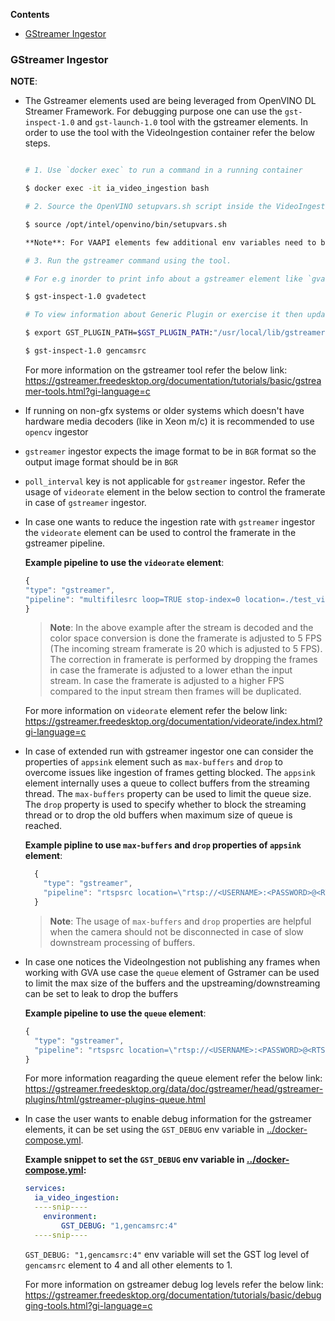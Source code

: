 **Contents**

- [GStreamer Ingestor](#gstreamer-ingestor)

### GStreamer Ingestor

**NOTE**:

- The Gstreamer elements used are being leveraged from OpenVINO DL Streamer Framework.
  For debugging purpose one can use the `gst-inspect-1.0` and `gst-launch-1.0` tool with
  the gstreamer elements. In order to use the tool with the VideoIngestion container refer
  the below steps.

  ```sh

  # 1. Use `docker exec` to run a command in a running container

  $ docker exec -it ia_video_ingestion bash

  # 2. Source the OpenVINO setupvars.sh script inside the VideoIngestion container

  $ source /opt/intel/openvino/bin/setupvars.sh

  **Note**: For VAAPI elements few additional env variables need to be exported. Refer VideoIngestion/vi_start.sh for exporting those additional variables.

  # 3. Run the gstreamer command using the tool.

  # For e.g inorder to print info about a gstreamer element like `gvadetect` use the gst-inspect.1.0 tool

  $ gst-inspect-1.0 gvadetect

  # To view information about Generic Plugin or exercise it then update the GST_PLUGIN_PATH to include below path and then use the `gst-inspect-1.0` tool

  $ export GST_PLUGIN_PATH=$GST_PLUGIN_PATH:"/usr/local/lib/gstreamer-1.0"

  $ gst-inspect-1.0 gencamsrc

  ```

  For more information on the gstreamer tool refer the below link:
  <https://gstreamer.freedesktop.org/documentation/tutorials/basic/gstreamer-tools.html?gi-language=c>

- If running on non-gfx systems or older systems which doesn't have hardware
  media decoders (like in Xeon m/c) it is recommended to use `opencv` ingestor

- `gstreamer` ingestor expects the image format to be in `BGR` format so the output image format should be in `BGR`

- `poll_interval` key is not applicable for `gstreamer` ingestor. Refer the usage of `videorate` element in the below section to control the framerate in case of `gstreamer` ingestor.
- In case one wants to reduce the ingestion rate with `gstreamer` ingestor the `videorate` element can be used to control the framerate in the gstreamer pipeline.

  **Example pipeline to use the `videorate` element**:

  ```javascript
  {
  "type": "gstreamer",
  "pipeline": "multifilesrc loop=TRUE stop-index=0 location=./test_videos/pcb_d2000.avi ! h264parse ! decodebin ! videoconvert ! video/x-raw,format=BGR ! videorate ! video/x-raw,framerate=5/1 ! appsink"
  }
  ```

  >**Note**: In the above example after the stream is decoded and the color space conversion is done the framerate is adjusted to 5 FPS (The incoming stream framerate is 20 which is adjusted to 5 FPS). The correction in framerate is performed by dropping the frames in case the framerate is adjusted to a lower ethan the input stream. In case the framerate is adjusted to a higher FPS compared to the input stream then frames will be duplicated.

  For more information on `videorate` element refer the below link:
  <https://gstreamer.freedesktop.org/documentation/videorate/index.html?gi-language=c>

- In case of extended run with gstreamer ingestor one can consider the properties of `appsink` element such as `max-buffers` and `drop` to overcome issues like ingestion of frames getting blocked. The `appsink` element internally uses a queue to collect buffers from the streaming thread. The `max-buffers` property can be used to limit the queue size. The `drop` property is used to specify whether to block the streaming thread or to drop the old buffers when maximum size of queue is reached.

  **Example pipline to use `max-buffers` and `drop` properties of `appsink` element**:

  ```javascript
    {
      "type": "gstreamer",
      "pipeline": "rtspsrc location=\"rtsp://<USERNAME>:<PASSWORD>@<RTSP_CAMERA_IP>:<PORT>/<FEED>\" latency=100 ! rtph264depay ! h264parse ! vaapih264dec ! vaapipostproc format=bgrx ! videoconvert ! video/x-raw,format=BGR ! appsink max-buffers=10 drop=TRUE"
    }
  ```

  >**Note**:  The usage of `max-buffers` and `drop` properties are helpful when the camera should not be disconnected in case of slow downstream processing of buffers.

- In case one notices the VideoIngestion not publishing any frames when working with GVA use case the `queue` element of Gstramer can be used to limit the     max size of the buffers and the upstreaming/downstreaming can be set to leak to drop the buffers

  **Example pipeline to use the `queue` element**:

  ```javascript
  {
    "type": "gstreamer",
    "pipeline": "rtspsrc location=\"rtsp://<USERNAME>:<PASSWORD>@<RTSP_CAMERA_IP>:<PORT>/<FEED>\" latency=100 ! rtph264depay ! h264parse ! vaapih264dec ! vaapipostproc format=bgrx ! queue max-size-buffers=10 leaky=downstream ! gvadetect model=<DETECTION_MODEL> ! videoconvert ! video/x-raw,format=BGR ! appsink",
  }
  ```

  For more information reagarding the queue element refer the below link:
  <https://gstreamer.freedesktop.org/data/doc/gstreamer/head/gstreamer-plugins/html/gstreamer-plugins-queue.html>

- In case the user wants to enable debug information for the gstreamer elements, it can be set using the `GST_DEBUG` env variable in [../docker-compose.yml](../docker-compose.yml).

  **Example snippet to set the `GST_DEBUG` env variable in [../docker-compose.yml](../docker-compose.yml):**

   ```yml
   services:
     ia_video_ingestion:
     ----snip----
       environment:
           GST_DEBUG: "1,gencamsrc:4"
     ----snip----
    ```

   `GST_DEBUG: "1,gencamsrc:4"` env variable  will set the GST log level of `gencamsrc` element to 4 and all other elements to 1.

   For more information on gstreamer debug log levels refer the below link:
   <https://gstreamer.freedesktop.org/documentation/tutorials/basic/debugging-tools.html?gi-language=c>

